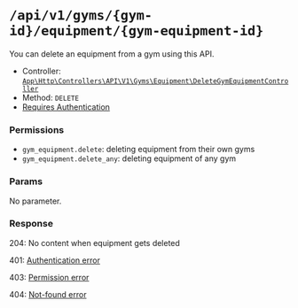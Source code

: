 # `/api/v1/gyms/{gym-id}/equipment/{gym-equipment-id}`
You can delete an equipment from a gym using this API.

- Controller: [`App\Http\Controllers\API\V1\Gyms\Equipment\DeleteGymEquipmentController`](../../../../src/app/Http/Controllers/API/V1/Gyms/Equipment\DeleteGymEquipmentController.php)
- Method: `DELETE`
- [Requires Authentication](../../auth/login.md#how-to-use-api-token)

### Permissions

- `gym_equipment.delete`: deleting equipment from their own gyms
- `gym_equipment.delete_any`: deleting equipment of any gym

### Params

No parameter.

### Response

204: No content when equipment gets deleted

401: [Authentication error](../../authentication-errors.md)

403: [Permission error](../../permission-errors.md)

404: [Not-found error](../../not-found-errors.md)
